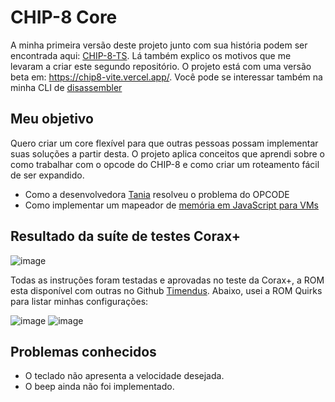 # CHIP-8 Core
A minha primeira versão deste projeto junto com sua história podem ser encontrada aqui: [CHIP-8-TS](https://github.com/vini-basilio/chip-8-TS). Lá também explico os motivos que me levaram a criar este segundo repositório.
O projeto está com uma versão beta em: https://chip8-vite.vercel.app/. Você pode se interessar também na minha CLI de [disassembler](https://github.com/vini-basilio/cli-chip-8-disassembler/)

## Meu objetivo
Quero criar um core flexível para que outras pessoas possam implementar suas soluções a partir desta. O projeto aplica conceitos que aprendi sobre o como trabalhar com o opcode do CHIP-8 e como criar um roteamento fácil de ser expandido.
- Como a desenvolvedora [Tania](https://www.taniarascia.com/writing-an-emulator-in-javascript-chip8/) resolveu o problema do OPCODE
- Como implementar um mapeador de [memória em JavaScript para VMs](https://www.youtube.com/watch?v=hLYGTpvoMgE&list=PLP29wDx6QmW5DdwpdwHCRJsEubS5NrQ9b&index=5)

## Resultado da suíte de testes Corax+
![image](https://github.com/user-attachments/assets/1fc3e3cd-f9ef-4f6a-81e7-df667b6c8595)

Todas as instruções foram testadas e aprovadas no teste da Corax+, a ROM esta disponível com outras no Github [Timendus](https://github.com/Timendus/chip8-test-suite/tree/main). Abaixo, usei a ROM Quirks para listar minhas configurações:

![image](https://github.com/user-attachments/assets/be09a043-2577-474e-be02-3d68cad80858)
![image](https://github.com/user-attachments/assets/b310ec81-4845-4a58-85bc-f501d2d82b23)

## Problemas conhecidos
- O teclado não apresenta a velocidade desejada.
- O beep ainda não foi implementado.

